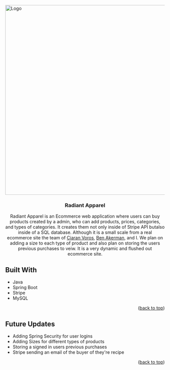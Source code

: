 <br />
<div>
  <a  href="https://github.com/HJohnRoss/Radiant-Apparel">
    <img src="src/main/resources/static/img/thirdlogodark.png" alt="Logo" width="600">
  </a>

<h3 align="center">Radiant Apparel</h3>

  <p align="center">
    Radiant Apparel is an Ecommerce web application where users can buy products created by a admin, who can add products, prices, categories, and types of categories. It creates them not only inside of Stripe API  butalso inside of a SQL database. Although it is a small scale from a real ecommerce site the team of <a href="https://github.com/CiaranVoros">Ciaran Voros</a>, <a href="https://github.com/ackerm17">Ben Akerman</a>, and I. We plan on adding a size to each type of product and also plan on storing the users previous purchases to veiw. It is a very dynamic and flushed out ecommerce site.
  </p>
</div>

<!-- ABOUT THE PROJECT -->
## Built With

* Java
* Spring Boot
* Stripe
* MySQL

<p align="right">(<a href="#top">back to top</a>)</p>

## Future Updates

* Adding Spring Security for user logins
* Adding Sizes for different types of products
* Storing a signed in users previous purchases
* Stripe sending an email of the buyer of they're recipe

<p align="right">(<a href="#top">back to top</a>)</p>
